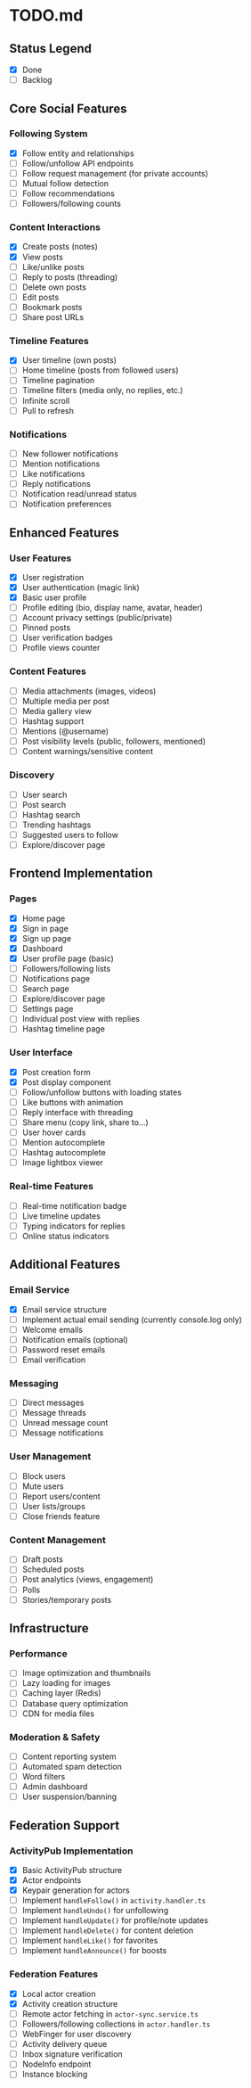 # TODO.md

## Status Legend
- [x] Done
- [ ] Backlog

## Core Social Features

### Following System
- [x] Follow entity and relationships
- [ ] Follow/unfollow API endpoints
- [ ] Follow request management (for private accounts)
- [ ] Mutual follow detection
- [ ] Follow recommendations
- [ ] Followers/following counts

### Content Interactions
- [x] Create posts (notes)
- [x] View posts
- [ ] Like/unlike posts
- [ ] Reply to posts (threading)
- [ ] Delete own posts
- [ ] Edit posts
- [ ] Bookmark posts
- [ ] Share post URLs

### Timeline Features
- [x] User timeline (own posts)
- [ ] Home timeline (posts from followed users)
- [ ] Timeline pagination
- [ ] Timeline filters (media only, no replies, etc.)
- [ ] Infinite scroll
- [ ] Pull to refresh

### Notifications
- [ ] New follower notifications
- [ ] Mention notifications
- [ ] Like notifications
- [ ] Reply notifications
- [ ] Notification read/unread status
- [ ] Notification preferences

## Enhanced Features

### User Features
- [x] User registration
- [x] User authentication (magic link)
- [x] Basic user profile
- [ ] Profile editing (bio, display name, avatar, header)
- [ ] Account privacy settings (public/private)
- [ ] Pinned posts
- [ ] User verification badges
- [ ] Profile views counter

### Content Features
- [ ] Media attachments (images, videos)
- [ ] Multiple media per post
- [ ] Media gallery view
- [ ] Hashtag support
- [ ] Mentions (@username)
- [ ] Post visibility levels (public, followers, mentioned)
- [ ] Content warnings/sensitive content

### Discovery
- [ ] User search
- [ ] Post search
- [ ] Hashtag search
- [ ] Trending hashtags
- [ ] Suggested users to follow
- [ ] Explore/discover page

## Frontend Implementation

### Pages
- [x] Home page
- [x] Sign in page
- [x] Sign up page
- [x] Dashboard
- [x] User profile page (basic)
- [ ] Followers/following lists
- [ ] Notifications page
- [ ] Search page
- [ ] Explore/discover page
- [ ] Settings page
- [ ] Individual post view with replies
- [ ] Hashtag timeline page

### User Interface
- [x] Post creation form
- [x] Post display component
- [ ] Follow/unfollow buttons with loading states
- [ ] Like buttons with animation
- [ ] Reply interface with threading
- [ ] Share menu (copy link, share to...)
- [ ] User hover cards
- [ ] Mention autocomplete
- [ ] Hashtag autocomplete
- [ ] Image lightbox viewer

### Real-time Features
- [ ] Real-time notification badge
- [ ] Live timeline updates
- [ ] Typing indicators for replies
- [ ] Online status indicators

## Additional Features

### Email Service
- [x] Email service structure
- [ ] Implement actual email sending (currently console.log only)
- [ ] Welcome emails
- [ ] Notification emails (optional)
- [ ] Password reset emails
- [ ] Email verification

### Messaging
- [ ] Direct messages
- [ ] Message threads
- [ ] Unread message count
- [ ] Message notifications

### User Management
- [ ] Block users
- [ ] Mute users
- [ ] Report users/content
- [ ] User lists/groups
- [ ] Close friends feature

### Content Management
- [ ] Draft posts
- [ ] Scheduled posts
- [ ] Post analytics (views, engagement)
- [ ] Polls
- [ ] Stories/temporary posts

## Infrastructure

### Performance
- [ ] Image optimization and thumbnails
- [ ] Lazy loading for images
- [ ] Caching layer (Redis)
- [ ] Database query optimization
- [ ] CDN for media files

### Moderation & Safety
- [ ] Content reporting system
- [ ] Automated spam detection
- [ ] Word filters
- [ ] Admin dashboard
- [ ] User suspension/banning

## Federation Support

### ActivityPub Implementation
- [x] Basic ActivityPub structure
- [x] Actor endpoints
- [x] Keypair generation for actors
- [ ] Implement `handleFollow()` in `activity.handler.ts`
- [ ] Implement `handleUndo()` for unfollowing
- [ ] Implement `handleUpdate()` for profile/note updates
- [ ] Implement `handleDelete()` for content deletion
- [ ] Implement `handleLike()` for favorites
- [ ] Implement `handleAnnounce()` for boosts

### Federation Features
- [x] Local actor creation
- [x] Activity creation structure
- [ ] Remote actor fetching in `actor-sync.service.ts`
- [ ] Followers/following collections in `actor.handler.ts`
- [ ] WebFinger for user discovery
- [ ] Activity delivery queue
- [ ] Inbox signature verification
- [ ] NodeInfo endpoint
- [ ] Instance blocking